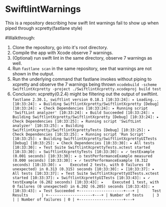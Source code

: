 # SwiftlintWarnings
This is a repository describing how swift lint warnings fail to show up when piped through xcpretty(fastlane style)


#Walkthrough:
1. Clone the repository, go into it's root directory.
2. Compile the app with Xcode observe 7 warnings.
3. (Optional) run swift lint in the same directory, observe 7 warnings as well.
4. Run `fastlane scan` in the same repository, see that warnings are not shown in the output. 
5. Run the underlying command that fastlane invokes without piping to xcpretty and observe the 7 warnings being thrown `xcodebuild -scheme SwiftlintXcpretty -project ./SwiftlintXcpretty.xcodeproj build test`
6. Conclusion: xcpretty(0.2.4) might be filtering out the output of swiftlint.
`fastlane 2.30.1,
swiftlint version 0.18.1
[10:33:24]: ▸ Loading...
[10:33:24]: ▸ Building SwiftlintXcpretty/SwiftlintXcpretty [Debug]
[10:33:24]: ▸ Check Dependencies
[10:33:24]: ▸ Running script 'SwiftLint analyzer'
[10:33:24]: ▸ Build Succeeded
[10:33:24]: ▸ Building SwiftlintXcpretty/SwiftlintXcpretty [Debug]
[10:33:24]: ▸ Check Dependencies
[10:33:25]: ▸ Running script 'SwiftLint analyzer'
[10:33:25]: ▸ Building SwiftlintXcpretty/SwiftlintXcprettyTests [Debug]
[10:33:25]: ▸ Check Dependencies
[10:33:25]: ▸ Running script 'Run Script'
[10:33:25]: ▸ Building SwiftlintXcpretty/SwiftlintXcprettyUITests [Debug]
[10:33:25]: ▸ Check Dependencies
[10:33:30]: ▸ All tests
[10:33:30]: ▸ Test Suite SwiftlintXcprettyTests.xctest started
[10:33:30]: ▸ SwiftlintXcprettyTests
[10:33:30]: ▸ ✓ testExample (0.001 seconds)
[10:33:30]: ▸ ◷ testPerformanceExample measured (0.000 seconds)
[10:33:30]: ▸ ✓ testPerformanceExample (0.312 seconds)
[10:33:30]: ▸ 	 Executed 2 tests, with 0 failures (0 unexpected) in 0.313 (0.315) seconds
[10:33:30]: ▸
[10:33:37]: ▸ All tests
[10:33:37]: ▸ Test Suite SwiftlintXcprettyUITests.xctest started
[10:33:37]: ▸ SwiftlintXcprettyUITests
[10:33:43]: ▸ ✓ testExample (6.202 seconds)
[10:33:43]: ▸ 	 Executed 1 test, with 0 failures (0 unexpected) in 6.202 (6.205) seconds
[10:33:43]: ▸
[10:33:43]: ▸ Test Succeeded
+--------------------+---+
|      Test Results      |
+--------------------+---+
| Number of tests    | 3 |
| Number of failures | 0 |
+--------------------+---+
`

